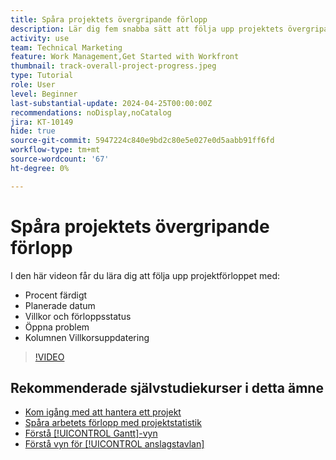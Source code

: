 ```yaml
---
title: Spåra projektets övergripande förlopp
description: Lär dig fem snabba sätt att följa upp projektets övergripande förlopp.
activity: use
team: Technical Marketing
feature: Work Management,Get Started with Workfront
thumbnail: track-overall-project-progress.jpeg
type: Tutorial
role: User
level: Beginner
last-substantial-update: 2024-04-25T00:00:00Z
recommendations: noDisplay,noCatalog
jira: KT-10149
hide: true
source-git-commit: 5947224c840e9bd2c80e5e027e0d5aabb91ff6fd
workflow-type: tm+mt
source-wordcount: '67'
ht-degree: 0%

---
```


# Spåra projektets övergripande förlopp

I den här videon får du lära dig att följa upp projektförloppet med:

* Procent färdigt
* Planerade datum
* Villkor och förloppsstatus
* Öppna problem
* Kolumnen Villkorsuppdatering

>[!VIDEO](https://video.tv.adobe.com/v/3428748/?quality=12&learn=on)

## Rekommenderade självstudiekurser i detta ämne

* [Kom igång med att hantera ett projekt](/help/manage-work/projects/getting-started-manage-a-project.md)
* [Spåra arbetets förlopp med projektstatistik](/help/manage-work/projects/track-work-progress-with-project-metrics.md)
* [Förstå [!UICONTROL Gantt]-vyn](/help/manage-work/projects/understand-the-gantt-view.md)
* [Förstå vyn för [!UICONTROL anslagstavlan]](/help/manage-work/projects/understand-the-board-view.md)
